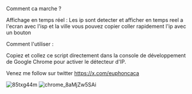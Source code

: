 

Comment ca marche ? 

Affichage en temps réel : Les ip sont detecter et afficher en temps reel a l'ecran avec l'isp et la ville vous pouvez copier coller rapidement l'ip avec un bouton 

Comment l'utiliser  :

Copiez et collez ce script directement dans la console de développement de Google Chrome pour activer le détecteur d'IP.

Venez me follow sur twitter https://x.com/euphoncaca 

![85txg44m](https://github.com/Y4nN0xX/Azar-IP-grabber-/assets/42420419/2b7ecf1a-90c2-49d8-9309-5634ac620797)
![chrome_8aMjZw5SAi](https://github.com/Y4nN0xX/Azar-IP-grabber-/assets/42420419/271f300e-3ac2-4336-b364-d1aaf2eff568)

